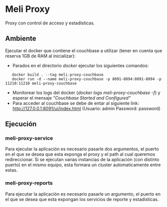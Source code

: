 # Meli Proxy

Proxy con control de acceso y estadísticas.

## Ambiente
Ejecutar el docker que contiene el couchbase a utilizar (tener en cuenta que reserva 1GB de RAM al inicializar):
 * Parados en el directorio _docker_ ejecutar los siguientes comandos: 
 ```
    docker build . --tag meli-proxy-couchbase
    docker run -d --name meli-proxy-couchbase -p 8091-8094:8091-8094 -p 11210:11210 meli-proxy-couchbase
```
 * Monitorear los logs del docker (_docker logs meli-proxy-couchbase -f_) y esperar el mensaje _"Couchbase Started and Configured"_
 * Para acceder al couchbase se debe de entar al siguiente link: http://127.0.0.1:8091/ui/index.html (Usuario: admin Password: password)
 
## Ejecución
### meli-proxy-service
Para ejecutar la aplicación es necesario pasarle dos argumentos, el puerto en el que se desea que esta exponga el proxy y el path al cual queremos redireccionar.
Si se ejecutan varias instancias de la aplicación (con distinto puerto) en el mismo equipo, esta formara un cluster automaticamente entre estas.

### meli-proxy-reports
Para ejecutar la aplicación es necesario pasarle un argumento, el puerto en el que se desea que esta expongan los servicios de reporte y estadisticas.
